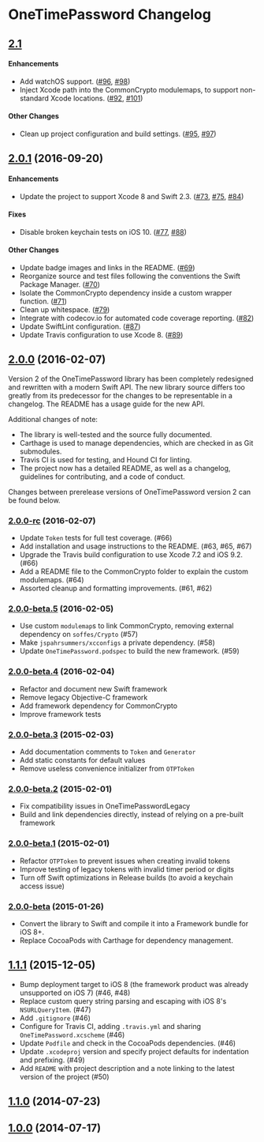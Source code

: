 # OneTimePassword Changelog

<!--## [In development][master]-->

## [2.1][]
#### Enhancements
- Add watchOS support. ([#96](https://github.com/mattrubin/OneTimePassword/pull/96), [#98](https://github.com/mattrubin/OneTimePassword/pull/98))
- Inject Xcode path into the CommonCrypto modulemaps, to support non-standard Xcode locations. ([#92](https://github.com/mattrubin/OneTimePassword/pull/92), [#101](https://github.com/mattrubin/OneTimePassword/pull/101))

#### Other Changes
- Clean up project configuration and build settings. ([#95](https://github.com/mattrubin/OneTimePassword/pull/95), [#97](https://github.com/mattrubin/OneTimePassword/pull/97))


## [2.0.1][] (2016-09-20)
#### Enhancements
- Update the project to support Xcode 8 and Swift 2.3. ([#73](https://github.com/mattrubin/OneTimePassword/pull/73), [#75](https://github.com/mattrubin/OneTimePassword/pull/75), [#84](https://github.com/mattrubin/OneTimePassword/pull/84))

#### Fixes
- Disable broken keychain tests on iOS 10. ([#77](https://github.com/mattrubin/OneTimePassword/pull/77), [#88](https://github.com/mattrubin/OneTimePassword/pull/88))

#### Other Changes
- Update badge images and links in the README. ([#69](https://github.com/mattrubin/OneTimePassword/pull/69))
- Reorganize source and test files following the conventions the Swift Package Manager. ([#70](https://github.com/mattrubin/OneTimePassword/pull/70))
- Isolate the CommonCrypto dependency inside a custom wrapper function. ([#71](https://github.com/mattrubin/OneTimePassword/pull/71))
- Clean up whitespace. ([#79](https://github.com/mattrubin/OneTimePassword/pull/79))
- Integrate with codecov.io for automated code coverage reporting. ([#82](https://github.com/mattrubin/OneTimePassword/pull/82))
- Update SwiftLint configuration. ([#87](https://github.com/mattrubin/OneTimePassword/pull/87))
- Update Travis configuration to use Xcode 8. ([#89](https://github.com/mattrubin/OneTimePassword/pull/89))


## [2.0.0][] (2016-02-07)

Version 2 of the OneTimePassword library has been completely redesigned and rewritten with a modern Swift API. The new library source differs too greatly from its predecessor for the changes to be representable in a changelog. The README has a usage guide for the new API.

Additional changes of note:
- The library is well-tested and the source fully documented.
- Carthage is used to manage dependencies, which are checked in as Git submodules.
- Travis CI is used for testing, and Hound CI for linting.
- The project now has a detailed README, as well as a changelog, guidelines for contributing, and a code of conduct.

Changes between prerelease versions of OneTimePassword version 2 can be found below.

### [2.0.0-rc][] (2016-02-07)
- Update `Token` tests for full test coverage. (#66)
- Add installation and usage instructions to the README. (#63, #65, #67)
- Upgrade the Travis build configuration to use Xcode 7.2 and iOS 9.2. (#66)
- Add a README file to the CommonCrypto folder to explain the custom modulemaps. (#64)
- Assorted cleanup and formatting improvements. (#61, #62)

### [2.0.0-beta.5][] (2016-02-05)
- Use custom `modulemap`s to link CommonCrypto, removing external dependency on `soffes/Crypto` (#57)
- Make `jspahrsummers/xcconfigs` a private dependency. (#58)
- Update `OneTimePassword.podspec` to build the new framework. (#59) 

### [2.0.0-beta.4][] (2016-02-04)
- Refactor and document new Swift framework
- Remove legacy Objective-C framework
- Add framework dependency for CommonCrypto
- Improve framework tests

### [2.0.0-beta.3][] (2015-02-03)
- Add documentation comments to `Token` and `Generator`
- Add static constants for default values
- Remove useless convenience initializer from `OTPToken`

### [2.0.0-beta.2][] (2015-02-01)
- Fix compatibility issues in OneTimePasswordLegacy
- Build and link dependencies directly, instead of relying on a pre-built framework

### [2.0.0-beta.1][] (2015-02-01)
- Refactor `OTPToken` to prevent issues when creating invalid tokens
- Improve testing of legacy tokens with invalid timer period or digits
- Turn off Swift optimizations in Release builds (to avoid a keychain access issue)

### [2.0.0-beta][] (2015-01-26)
- Convert the library to Swift and compile it into a Framework bundle for iOS 8+.
- Replace CocoaPods with Carthage for dependency management.

## [1.1.1][] (2015-12-05)
- Bump deployment target to iOS 8 (the framework product was already unsupported on iOS 7) (#46, #48)
- Replace custom query string parsing and escaping with iOS 8's `NSURLQueryItem`. (#47)
- Add `.gitignore` (#46)
- Configure for Travis CI, adding `.travis.yml` and sharing `OneTimePassword.xcscheme` (#46)
- Update `Podfile` and check in the CocoaPods dependencies. (#46)
- Update `.xcodeproj` version and specify project defaults for indentation and prefixing. (#49)
- Add `README` with project description and a note linking to the latest version of the project (#50)

## [1.1.0][] (2014-07-23)

## [1.0.0][] (2014-07-17)

[master]: https://github.com/mattrubin/OneTimePassword/compare/2.1...master

[2.1]: https://github.com/mattrubin/OneTimePassword/compare/2.0.1...2.1
[2.0.1]: https://github.com/mattrubin/OneTimePassword/compare/2.0.0...2.0.1
[2.0.0]: https://github.com/mattrubin/OneTimePassword/compare/1.1.0...2.0.0
[2.0.0-rc]: https://github.com/mattrubin/OneTimePassword/compare/2.0.0-beta.5...2.0.0
[2.0.0-beta.5]: https://github.com/mattrubin/OneTimePassword/compare/2.0.0-beta.4...2.0.0-beta.5
[2.0.0-beta.4]: https://github.com/mattrubin/OneTimePassword/compare/2.0.0-beta.3...2.0.0-beta.4
[2.0.0-beta.3]: https://github.com/mattrubin/OneTimePassword/compare/2.0.0-beta.2...2.0.0-beta.3
[2.0.0-beta.2]: https://github.com/mattrubin/OneTimePassword/compare/2.0.0-beta.1...2.0.0-beta.2
[2.0.0-beta.1]: https://github.com/mattrubin/OneTimePassword/compare/2.0.0-beta...2.0.0-beta.1
[2.0.0-beta]: https://github.com/mattrubin/OneTimePassword/compare/1.1.1...2.0.0-beta
[1.1.1]: https://github.com/mattrubin/OneTimePassword/compare/1.1.0...1.1.1
[1.1.0]: https://github.com/mattrubin/OneTimePassword/compare/1.0.0...1.1.0
[1.0.0]: https://github.com/mattrubin/OneTimePassword/tree/1.0.0
